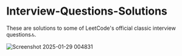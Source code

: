 # Interview-Questions-Solutions
These are solutions to some of LeetCode's official classic interview questions🔝.

![Screenshot 2025-01-29 004831](https://github.com/user-attachments/assets/3d927f81-6310-4b50-aad7-70a2748578e1)
